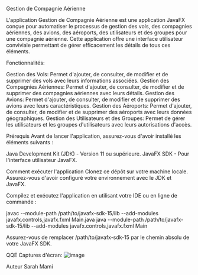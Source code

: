 Gestion de Compagnie Aérienne


L'application Gestion de Compagnie Aérienne est une application JavaFX conçue pour automatiser le processus de gestion des vols, 
des compagnies aériennes, des avions, des aéroports, des utilisateurs et des groupes pour une compagnie aérienne. Cette application 
offre une interface utilisateur conviviale permettant de gérer efficacement les détails de tous ces éléments.

Fonctionnalités:


Gestion des Vols: Permet d'ajouter, de consulter, de modifier et de supprimer des vols avec leurs informations associées.
Gestion des Compagnies Aériennes: Permet d'ajouter, de consulter, de modifier et de supprimer des compagnies aériennes avec leurs détails.
Gestion des Avions: Permet d'ajouter, de consulter, de modifier et de supprimer des avions avec leurs caractéristiques.
Gestion des Aéroports: Permet d'ajouter, de consulter, de modifier et de supprimer des aéroports avec leurs données géographiques.
Gestion des Utilisateurs et des Groupes: Permet de gérer les utilisateurs et les groupes d'utilisateurs avec leurs autorisations d'accès.


Prérequis
Avant de lancer l'application, assurez-vous d'avoir installé les éléments suivants :

Java Development Kit (JDK) - Version 11 ou supérieure.
JavaFX SDK - Pour l'interface utilisateur JavaFX.

Comment exécuter l'application
Clonez ce dépôt sur votre machine locale.
Assurez-vous d'avoir configuré votre environnement avec le JDK et JavaFX.


Compilez et exécutez l'application en utilisant votre IDE ou en ligne de commande :

javac --module-path /path/to/javafx-sdk-15/lib --add-modules javafx.controls,javafx.fxml Main.java
java --module-path /path/to/javafx-sdk-15/lib --add-modules javafx.controls,javafx.fxml Main

Assurez-vous de remplacer /path/to/javafx-sdk-15 par le chemin absolu de votre JavaFX SDK.

QQE Captures d'écran:
![image](https://github.com/sarramami2001/EspritBooking/assets/99014698/80a8a82a-f2d2-47dc-a05b-fbb1db4c9ff9)


Auteur
Sarah Mami

